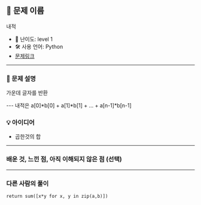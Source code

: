 ## 📘 문제 이름

내적

- 🧩 난이도: level 1
- 🛠 사용 언어: Python
- [문제링크](https://school.programmers.co.kr/learn/courses/30/lessons/70128#)

---

### 🧠 문제 설명

가운데 글자를 반환

--- 내적은 a[0]*b[0] + a[1]*b[1] + ... + a[n-1]\*b[n-1]

### 💡 아이디어

- 곱한것의 합

---

### 배운 것, 느낀 점, 아직 이해되지 않은 점 (선택)

---

### 다른 사람의 풀이

`return sum([x*y for x, y in zip(a,b)])`
